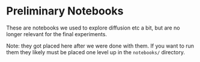 # Preliminary Notebooks
These are notebooks we used to explore diffusion etc a bit, but are no longer
relevant for the final experiments.

Note: they got placed here after we were done with them. If you want to run them
they likely must be placed one level up in the `notebooks/` directory.